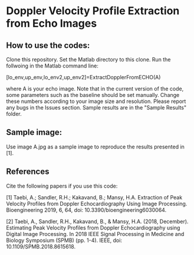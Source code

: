 # Doppler Velocity Profile Extraction from Echo Images

## How to use the codes:
Clone this repository. Set the Matlab directory to this clone. Run the follwoing in the Matlab command line:

  [lo_env,up_env,lo_env2,up_env2]=ExtractDopplerFromECHO(A)
  
where A is your echo image. Note that in the current version of the code, some parameters such as the baseline should be set manually. Change these numbers according to your image size and resolution. Please report any bugs in the Issues section.
Sample results are in the "Sample Results" folder.

## Sample image:
Use image A.jpg as a sample image to reproduce the results presented in [1].

## References
Cite the following papers if you use this code:

[1] Taebi, A.; Sandler, R.H.; Kakavand, B.; Mansy, H.A. Extraction of Peak Velocity Profiles from Doppler Echocardiography Using Image Processing. Bioengineering 2019, 6, 64, doi: 10.3390/bioengineering6030064. 

[2] Taebi, A., Sandler, R.H., Kakavand, B., & Mansy, H.A. (2018, December). Estimating Peak Velocity Profiles from Doppler Echocardiography using Digital Image Processing. In 2018 IEEE Signal Processing in Medicine and Biology Symposium (SPMB) (pp. 1-4). IEEE, doi: 10.1109/SPMB.2018.8615618.
